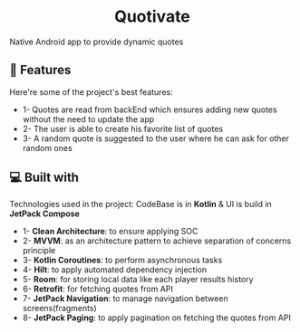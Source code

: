 <h1 align="center" id="title">Quotivate</h1>

<p id="description">Native Android app to provide dynamic quotes</p>

<h2>🧐 Features</h2>

Here're some of the project's best features:

*   1- Quotes are read from backEnd which ensures adding new quotes without the need to update the app
*   2- The user is able to create his favorite list of quotes
*   3- A random quote is suggested to the user where he can ask for other random ones

  
<h2>💻 Built with</h2>

Technologies used in the project: CodeBase is in **Kotlin** & UI is build in **JetPack Compose**

*   1- **Clean Architecture**: to ensure applying SOC
*   2- **MVVM**: as an architecture pattern to achieve separation of concerns principle
*   3- **Kotlin Coroutines**: to perform asynchronous tasks
*   4- **Hilt**: to apply automated dependency injection
*   5- **Room**: for storing local data like each player results history
*   6- **Retrofit**: for fetching quotes from API
*   7- **JetPack Navigation**: to manage navigation between screens(fragments)
*   8- **JetPack Paging**: to apply pagination on fetching the quotes from API
